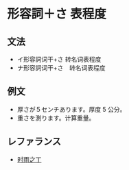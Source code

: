 # 形容詞＋さ 表程度

## 文法

- イ形容詞词干+さ 转名词表程度
- ナ形容詞词干+さ　转名词表程度

## 例文

- 厚さが５センチあります。厚度 5 公分。
- 重さを測ります。计算重量。

## レファランス

- [时雨之丁](https://www.sigure.tw/learn-japanese/grammar/n4/06.php)
